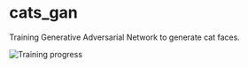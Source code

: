 # cats_gan

Training Generative Adversarial Network to generate cat faces.

![Training progress](https://github.com/erikhric/cats_gan/blob/master/dcgan.gif?raw=true)
